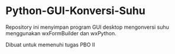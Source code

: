 # Python-GUI-Konversi-Suhu

Repository ini menyimpan program GUI desktop mengonversi suhu menggunakan wxFormBuilder dan wxPython.


Dibuat untuk memenuhi tugas PBO II
